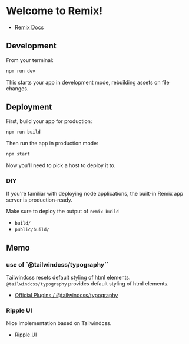 # Welcome to Remix!

- [Remix Docs](https://remix.run/docs)

## Development

From your terminal:

```sh
npm run dev
```

This starts your app in development mode, rebuilding assets on file changes.

## Deployment

First, build your app for production:

```sh
npm run build
```

Then run the app in production mode:

```sh
npm start
```

Now you'll need to pick a host to deploy it to.

### DIY

If you're familiar with deploying node applications, the built-in Remix app server is production-ready.

Make sure to deploy the output of `remix build`

- `build/`
- `public/build/`

## Memo

### use of `@tailwindcss/typography``

Tailwindcss resets default styling of html elements.
`@tailwindcss/typography` provides default styling of html elements.

- [Official Plugins / @tailwindcss/typography](https://tailwindcss.com/docs/typography-plugin)

### Ripple UI

Nice implementation based on Tailwindcss.

- [Ripple UI](https://www.ripple-ui.com/)
